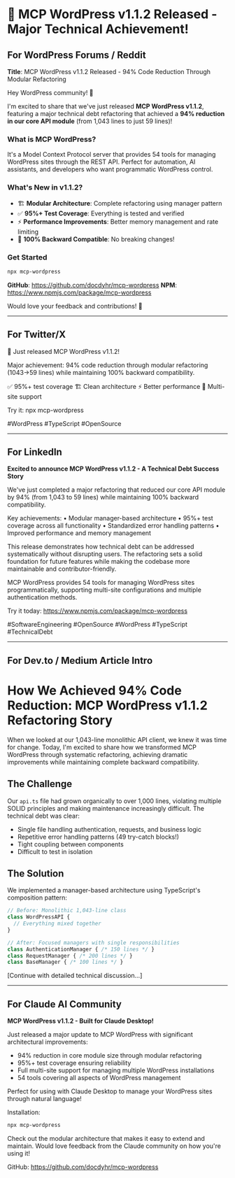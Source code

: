 # 🎉 MCP WordPress v1.1.2 Released - Major Technical Achievement!

## For WordPress Forums / Reddit

**Title**: MCP WordPress v1.1.2 Released - 94% Code Reduction Through Modular Refactoring

Hey WordPress community! 👋

I'm excited to share that we've just released **MCP WordPress v1.1.2**, featuring a major technical debt refactoring that achieved a **94% reduction in our core API module** (from 1,043 lines to just 59 lines)!

### What is MCP WordPress?
It's a Model Context Protocol server that provides 54 tools for managing WordPress sites through the REST API. Perfect for automation, AI assistants, and developers who want programmatic WordPress control.

### What's New in v1.1.2?
- 🏗️ **Modular Architecture**: Complete refactoring using manager pattern
- ✅ **95%+ Test Coverage**: Everything is tested and verified
- ⚡ **Performance Improvements**: Better memory management and rate limiting
- 🔄 **100% Backward Compatible**: No breaking changes!

### Get Started
```bash
npx mcp-wordpress
```

**GitHub**: https://github.com/docdyhr/mcp-wordpress
**NPM**: https://www.npmjs.com/package/mcp-wordpress

Would love your feedback and contributions! 🚀

---

## For Twitter/X

🎉 Just released MCP WordPress v1.1.2!

Major achievement: 94% code reduction through modular refactoring (1043→59 lines) while maintaining 100% backward compatibility.

✅ 95%+ test coverage
🏗️ Clean architecture
⚡ Better performance
🔐 Multi-site support

Try it: npx mcp-wordpress

#WordPress #TypeScript #OpenSource

---

## For LinkedIn

**Excited to announce MCP WordPress v1.1.2 - A Technical Debt Success Story**

We've just completed a major refactoring that reduced our core API module by 94% (from 1,043 to 59 lines) while maintaining 100% backward compatibility.

Key achievements:
• Modular manager-based architecture
• 95%+ test coverage across all functionality
• Standardized error handling patterns
• Improved performance and memory management

This release demonstrates how technical debt can be addressed systematically without disrupting users. The refactoring sets a solid foundation for future features while making the codebase more maintainable and contributor-friendly.

MCP WordPress provides 54 tools for managing WordPress sites programmatically, supporting multi-site configurations and multiple authentication methods.

Try it today: https://www.npmjs.com/package/mcp-wordpress

#SoftwareEngineering #OpenSource #WordPress #TypeScript #TechnicalDebt

---

## For Dev.to / Medium Article Intro

# How We Achieved 94% Code Reduction: MCP WordPress v1.1.2 Refactoring Story

When we looked at our 1,043-line monolithic API client, we knew it was time for change. Today, I'm excited to share how we transformed MCP WordPress through systematic refactoring, achieving dramatic improvements while maintaining complete backward compatibility.

## The Challenge

Our `api.ts` file had grown organically to over 1,000 lines, violating multiple SOLID principles and making maintenance increasingly difficult. The technical debt was clear:

- Single file handling authentication, requests, and business logic
- Repetitive error handling patterns (49 try-catch blocks!)
- Tight coupling between components
- Difficult to test in isolation

## The Solution

We implemented a manager-based architecture using TypeScript's composition pattern:

```typescript
// Before: Monolithic 1,043-line class
class WordPressAPI {
  // Everything mixed together
}

// After: Focused managers with single responsibilities
class AuthenticationManager { /* 150 lines */ }
class RequestManager { /* 200 lines */ }
class BaseManager { /* 100 lines */ }
```

[Continue with detailed technical discussion...]

---

## For Claude AI Community

**MCP WordPress v1.1.2 - Built for Claude Desktop!**

Just released a major update to MCP WordPress with significant architectural improvements:

- 94% reduction in core module size through modular refactoring
- 95%+ test coverage ensuring reliability
- Full multi-site support for managing multiple WordPress installations
- 54 tools covering all aspects of WordPress management

Perfect for using with Claude Desktop to manage your WordPress sites through natural language!

Installation:
```bash
npx mcp-wordpress
```

Check out the modular architecture that makes it easy to extend and maintain. Would love feedback from the Claude community on how you're using it!

GitHub: https://github.com/docdyhr/mcp-wordpress